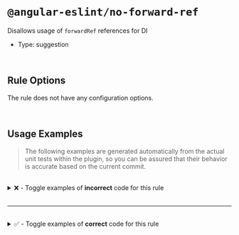 <!--

  DO NOT EDIT.

  This markdown file was autogenerated using a mixture of the following files as the source of truth for its data:
  - ../../src/rules/no-forward-ref.ts
  - ../../tests/rules/no-forward-ref/cases.ts

  In order to update this file, it is therefore those files which need to be updated, as well as potentially the generator script:
  - ../../../../tools/scripts/generate-rule-docs.ts

-->

<br>

# `@angular-eslint/no-forward-ref`

Disallows usage of `forwardRef` references for DI

- Type: suggestion

<br>

## Rule Options

The rule does not have any configuration options.

<br>

## Usage Examples

> The following examples are generated automatically from the actual unit tests within the plugin, so you can be assured that their behavior is accurate based on the current commit.

<br>

<details>
<summary>❌ - Toggle examples of <strong>incorrect</strong> code for this rule</summary>

<br>

#### Default Config

```json
{
  "rules": {
    "@angular-eslint/no-forward-ref": [
      "error"
    ]
  }
}
```

<br>

#### ❌ Invalid Code

```ts
@Component({
  selector: 'test',
  template: ''
})
export class Test {
  constructor(@Inject(forwardRef(() => TestService)) testService) {}
                      ~~~~~~~~~~~~~~~~~~~~~~~~~~~~~
}
export class TestService {}
```

<br>

---

<br>

#### Default Config

```json
{
  "rules": {
    "@angular-eslint/no-forward-ref": [
      "error"
    ]
  }
}
```

<br>

#### ❌ Invalid Code

```ts
@Component({
  providers: [
    {
      multi: true,
      provide: NG_VALUE_ACCESSOR,
      useExisting: forwardRef(() => TagsValueAccessor)
                   ~~~~~~~~~~~~~~~~~~~~~~~~~~~~~~~~~~~
    }
  ],
  selector: '[tags]',
})
export class TagsValueAccessor {}
```

<br>

---

<br>

#### Default Config

```json
{
  "rules": {
    "@angular-eslint/no-forward-ref": [
      "error"
    ]
  }
}
```

<br>

#### ❌ Invalid Code

```ts
const TAGS_VALUE_ACCESSOR: StaticProvider = {
  multi: true,
  provide: NG_VALUE_ACCESSOR,
  useExisting: forwardRef(() => TagsValueAccessor)
               ~~~~~~~~~~~~~~~~~~~~~~~~~~~~~~~~~~~
};
@Directive({
  providers: [TAGS_VALUE_ACCESSOR],
  selector: '[tags]'
})
export class TagsValueAccessor {}
```

</details>

<br>

---

<br>

<details>
<summary>✅ - Toggle examples of <strong>correct</strong> code for this rule</summary>

<br>

#### Default Config

```json
{
  "rules": {
    "@angular-eslint/no-forward-ref": [
      "error"
    ]
  }
}
```

<br>

#### ✅ Valid Code

```ts
@Component({
  selector: 'test',
  template: ''
})
export class Test {
  constructor() {
    this.test();
  }

  test() {}
}
```

</details>

<br>
